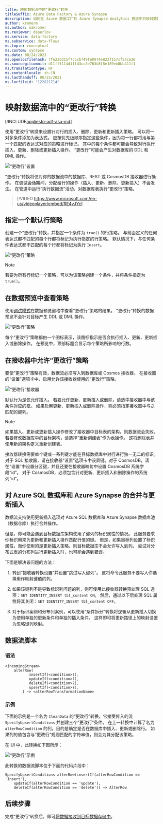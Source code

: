 ```yaml
---
title: 映射数据流中的“更改行”转换
titleSuffix: Azure Data Factory & Azure Synapse
description: 如何在 Azure 数据工厂和 Azure Synapse Analytics 管道中的映射数据流中使用更改行转换来更新数据库目标。
author: kromerm
ms.author: makromer
ms.reviewer: daperlov
ms.service: data-factory
ms.subservice: data-flows
ms.topic: conceptual
ms.custom: synapse
ms.date: 08/24/2021
ms.openlocfilehash: 7fe220315f7cccb749fe0974e822f157cf54ca36
ms.sourcegitcommit: d11ff5114d1ff43cc3e763b8f8e189eb0bb411f1
ms.translationtype: HT
ms.contentlocale: zh-CN
ms.lasthandoff: 08/25/2021
ms.locfileid: "122821714"
---
```

# <a name="alter-row-transformation-in-mapping-data-flow"></a>映射数据流中的“更改行”转换

[!INCLUDE[appliesto-adf-asa-md](includes/appliesto-adf-asa-md.md)]

使用“更改行”转换来设置针对行的插入、删除、更新和更新插入策略。 可以将一对多条件添加为表达式。 应按优先级顺序指定这些条件，因为每一行都将用与第一个匹配的表达式对应的策略进行标记。 其中的每个条件都可能会导致对行执行插入、更新、删除或更新插入操作。 “更改行”可能会产生对数据库的 DDL 和 DML 操作。

![“更改行”设置](media/data-flow/alter-row1.png "“更改行”设置")

“更改行”转换将仅对你的数据流中的数据库、REST 或 CosmosDB 接收器进行操作。 在调试会话期间，分配给行的操作（插入、更新、删除、更新插入）不会发生。 在管道中运行“执行数据流”活动，对数据库表执行“更改行”策略。

> [!VIDEO https://www.microsoft.com/en-us/videoplayer/embed/RE4vJYc]

## <a name="specify-a-default-row-policy"></a>指定一个默认行策略

创建一个“更改行”转换，并指定一个条件为 `true()` 的行策略。 与前面定义的任何表达式都不匹配的每个行都将标记为执行指定的行策略。 默认情况下，与任何条件表达式都不匹配的每个行都将标记为执行 `Insert`。

![“更改行”策略](media/data-flow/alter-row4.png "“更改行”策略")

> [!NOTE]
> 若要为所有行标记一个策略，可以为该策略创建一个条件，并将条件指定为 `true()`。

## <a name="view-policies-in-data-preview"></a>在数据预览中查看策略

使用[调试模式](concepts-data-flow-debug-mode.md)在数据预览窗格中查看“更改行”策略的结果。 “更改行”转换的数据预览不会针对目标产生 DDL 或 DML 操作。

![“更改行”策略](media/data-flow/alter-row3.png "“更改行”策略")

每个“更改行”策略都由一个图标表示，该图标指示是否会执行插入、更新、更新插入或删除操作。 在预览中，顶部标题会显示每个策略所影响的行数。

## <a name="allow-alter-row-policies-in-sink"></a>在接收器中允许“更改行”策略

要使“更改行”策略有效，数据流必须写入到数据库或 Cosmos 接收器。 在接收器的“设置”选项卡中，启用允许该接收器使用的“更改行”策略。

![“更改行”接收器](media/data-flow/alter-row2.png "“更改行”接收器")

默认行为是仅允许插入。 若要允许更新、更新插入或删除，请选中接收器中与该条件对应的框。 如果启用更新、更新插入或删除操作，则必须指定接收器中与之匹配的键列。

> [!NOTE]
> 如果插入、更新或更新插入操作修改了接收器中目标表的架构，则数据流会失败。 若要修改数据库中的目标架构，请选择“重新创建表”作为表操作。 这将删除表并使用新的架构定义重新创建表。

接收器转换需要单个键或一系列键才能在目标数据库中对行进行独一无二的标识。 对于 SQL 接收器，请在接收器“设置”选项卡中设置键。对于 CosmosDB，请在“设置”中设置分区键，并且还要在接收器映射中设置 CosmosDB 系统字段“id”。 对于 CosmosDB，必须包含针对更新、更新插入和删除操作的系统列“id”。

## <a name="merges-and-upserts-with-azure-sql-database-and-azure-synapse"></a>对 Azure SQL 数据库和 Azure Synapse 的合并与更新插入

数据流支持使用更新插入选项对 Azure SQL 数据库和 Azure Synapse 数据库池（数据仓库）执行合并操作。

但是，你可能会遇到目标数据库架构使用了键列的标识属性的情况。 此服务要求你标识用来为更新和更新插入操作匹配行值的键。 但是，如果目标列设置了标识属性，而你使用的是更新插入策略，则目标数据库不会允许写入到列。 尝试对分布式表的分布列进行更新插入时，也可能会遇到错误。

下面是解决该问题的方法：

1. 转到“接收器转换设置”并设置“跳过写入键列”。 这将命令此服务不要写入你选择用作映射键值的列。

2. 如果该键列不是导致标识列问题的列，则可使用此接收器转换预处理 SQL 选项：```SET IDENTITY_INSERT tbl_content ON```。 然后，通过以下后处理 SQL 属性将其关闭：```SET IDENTITY_INSERT tbl_content OFF```。

3. 对于标识案例和分布列案例，可以使用“条件拆分”转换将逻辑从更新插入切换为使用单独的更新条件和单独的插入条件。 这样即可将更新路径上的映射设置为忽略键列映射。

## <a name="data-flow-script"></a>数据流脚本

### <a name="syntax"></a>语法

```
<incomingStream>
    alterRow(
           insertIf(<condition>?),
           updateIf(<condition>?),
           deleteIf(<condition>?),
           upsertIf(<condition>?),
        ) ~> <alterRowTransformationName>
```

### <a name="example"></a>示例

下面的示例是一个名为 `CleanData` 的“更改行”转换，它接受传入的流 `SpecifyUpsertConditions` 并创建三个“更改行”条件。 在上一转换中计算了名为 `alterRowCondition` 的列，目的是确定是否在数据库中插入、更新或删除行。 如果列的值包含与“更改行”规则匹配的字符串值，则会为其分配该策略。

在 UI 中，此转换如下图所示：

![“更改行”示例](media/data-flow/alter-row4.png "“更改行”示例")

此转换的数据流脚本位于下面的代码片段中：

```
SpecifyUpsertConditions alterRow(insertIf(alterRowCondition == 'insert'),
    updateIf(alterRowCondition == 'update'),
    deleteIf(alterRowCondition == 'delete')) ~> AlterRow
```

## <a name="next-steps"></a>后续步骤

完成“更改行”转换后，即可[将数据接收到目标数据存储中](data-flow-sink.md)。
